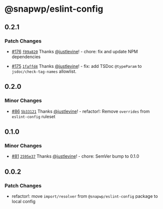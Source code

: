 # @snapwp/eslint-config

## 0.2.1

### Patch Changes

-   [#176](https://github.com/rtCamp/snapwp/pull/176) [`f09a820`](https://github.com/rtCamp/snapwp/commit/f09a820bec4cd972ae9e897aa13cf25ae6c54e27) Thanks [@justlevine](https://github.com/justlevine)! - chore: fix and update NPM dependencies

-   [#175](https://github.com/rtCamp/snapwp/pull/175) [`1faffd4`](https://github.com/rtCamp/snapwp/commit/1faffd4458711a3a587e311347a13216476d4839) Thanks [@justlevine](https://github.com/justlevine)! - fix: add TSDoc `@typeParam` to `jsdoc/check-tag-names` allowlist.

## 0.2.0

### Minor Changes

-   [#86](https://github.com/rtCamp/snapwp/pull/86) [`5b33121`](https://github.com/rtCamp/snapwp/commit/5b331212ce480d71b7a764aa7d3876cb2429de1a) Thanks [@justlevine](https://github.com/justlevine)! - refactor!: Remove `overrides` from `eslint-config` ruleset

## 0.1.0

### Minor Changes

-   [#81](https://github.com/rtCamp/snapwp/pull/81) [`2595e37`](https://github.com/rtCamp/snapwp/commit/2595e376efb9a24b9caa0be9146976ec1386ffc4) Thanks [@justlevine](https://github.com/justlevine)! - chore: SemVer bump to 0.1.0

## 0.0.2

### Patch Changes

-   refactor!: move `import/resolver` from `@snapwp/eslint-config` package to local config

